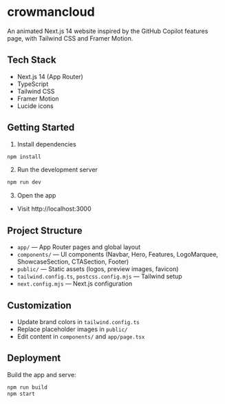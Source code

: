 # crowmancloud

An animated Next.js 14 website inspired by the GitHub Copilot features page, with Tailwind CSS and Framer Motion.

## Tech Stack
- Next.js 14 (App Router)
- TypeScript
- Tailwind CSS
- Framer Motion
- Lucide icons

## Getting Started

1. Install dependencies
```bash
npm install
```

2. Run the development server
```bash
npm run dev
```

3. Open the app
- Visit http://localhost:3000

## Project Structure
- `app/` — App Router pages and global layout
- `components/` — UI components (Navbar, Hero, Features, LogoMarquee, ShowcaseSection, CTASection, Footer)
- `public/` — Static assets (logos, preview images, favicon)
- `tailwind.config.ts`, `postcss.config.mjs` — Tailwind setup
- `next.config.mjs` — Next.js configuration

## Customization
- Update brand colors in `tailwind.config.ts`
- Replace placeholder images in `public/`
- Edit content in `components/` and `app/page.tsx`

## Deployment
Build the app and serve:
```bash
npm run build
npm start
```
